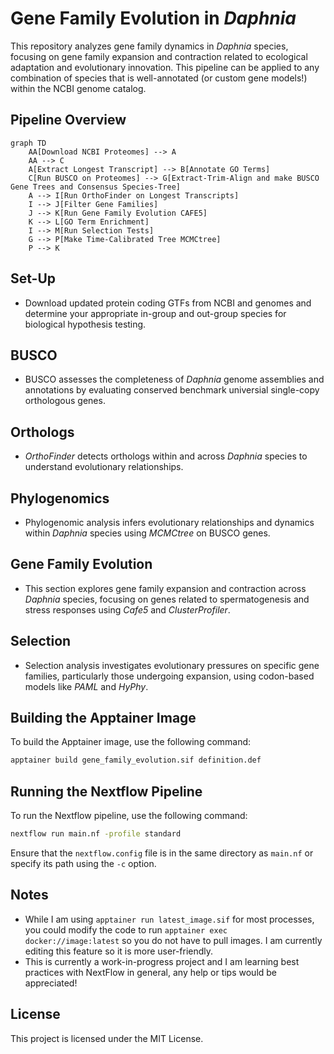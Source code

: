 # Gene Family Evolution in _Daphnia_
This repository analyzes gene family dynamics in _Daphnia_ species, focusing on gene family expansion and contraction related to ecological adaptation and evolutionary innovation. This pipeline can be applied to any combination of species that is well-annotated (or custom gene models!) within the NCBI genome catalog. 

## Pipeline Overview
```mermaid
graph TD
    AA[Download NCBI Proteomes] --> A
    AA --> C
    A[Extract Longest Transcript] --> B[Annotate GO Terms]
    C[Run BUSCO on Proteomes] --> G[Extract-Trim-Align and make BUSCO Gene Trees and Consensus Species-Tree]
    A --> I[Run OrthoFinder on Longest Transcripts]
    I --> J[Filter Gene Families]
    J --> K[Run Gene Family Evolution CAFE5]
    K --> L[GO Term Enrichment]
    I --> M[Run Selection Tests]
    G --> P[Make Time-Calibrated Tree MCMCtree]
    P --> K
```

## Set-Up
- Download updated protein coding GTFs from NCBI and genomes and determine your appropriate in-group and out-group species for biological hypothesis testing.

## BUSCO
- BUSCO assesses the completeness of _Daphnia_ genome assemblies and annotations by evaluating conserved benchmark universial single-copy orthologous genes.

## Orthologs
- _OrthoFinder_ detects orthologs within and across _Daphnia_ species to understand evolutionary relationships.

## Phylogenomics
- Phylogenomic analysis infers evolutionary relationships and dynamics within _Daphnia_ species using _MCMCtree_ on BUSCO genes.

## Gene Family Evolution
- This section explores gene family expansion and contraction across _Daphnia_ species, focusing on genes related to spermatogenesis and stress responses using _Cafe5_ and _ClusterProfiler_.

## Selection
- Selection analysis investigates evolutionary pressures on specific gene families, particularly those undergoing expansion, using codon-based models like _PAML_ and _HyPhy_.

## Building the Apptainer Image

To build the Apptainer image, use the following command:

```bash
apptainer build gene_family_evolution.sif definition.def
```

## Running the Nextflow Pipeline

To run the Nextflow pipeline, use the following command:

```bash
nextflow run main.nf -profile standard
```

Ensure that the `nextflow.config` file is in the same directory as `main.nf` or specify its path using the `-c` option.

## Notes
- While I am using `apptainer run latest_image.sif` for most processes, you could modify the code to run `apptainer exec docker://image:latest` so you do not have to pull images. I am currently editing this feature so it is more user-friendly.
- This is currently a work-in-progress project and I am learning best practices with NextFlow in general, any help or tips would be appreciated!

## License
This project is licensed under the MIT License.